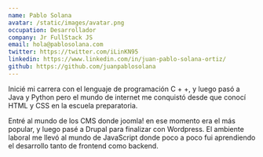 ```yaml
---
name: Pablo Solana
avatar: /static/images/avatar.png
occupation: Desarrollador
company: Jr FullStack JS
email: hola@pablosolana.com
twitter: https://twitter.com/iLinKN95
linkedin: https://www.linkedin.com/in/juan-pablo-solana-ortiz/
github: https://github.com/juanpablosolana
---
```


Inicié mi carrera con el lenguaje de programación C + +, y luego pasó a Java y Python pero el mundo de internet me conquistó desde que conocí HTML y CSS en la escuela preparatoria.

Entré al mundo de los CMS donde joomla! en ese momento era el más popular, y luego pasé a Drupal para finalizar con Wordpress.
El ambiente laboral me llevó al mundo de JavaScript donde poco a poco fui aprendiendo el desarrollo tanto de frontend como backend.
